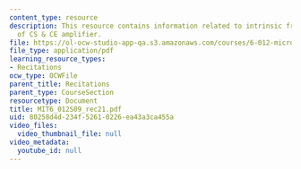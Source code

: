 ```yaml
---
content_type: resource
description: This resource contains information related to intrinsic frequency response
  of CS & CE amplifier.
file: https://ol-ocw-studio-app-qa.s3.amazonaws.com/courses/6-012-microelectronic-devices-and-circuits-spring-2009/80258d4d234f52610226ea43a3ca455a_MIT6_012S09_rec21.pdf
file_type: application/pdf
learning_resource_types:
- Recitations
ocw_type: OCWFile
parent_title: Recitations
parent_type: CourseSection
resourcetype: Document
title: MIT6_012S09_rec21.pdf
uid: 80258d4d-234f-5261-0226-ea43a3ca455a
video_files:
  video_thumbnail_file: null
video_metadata:
  youtube_id: null
---
```

